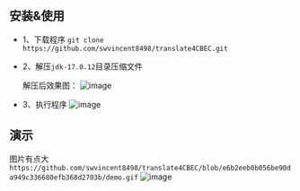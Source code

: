 ## 安装&使用
- 1、下载程序
  `git clone https://github.com/swvincent8498/translate4CBEC.git`
- 2、解压`jdk-17.0.12`目录压缩文件

  解压后效果图：
![image](https://github.com/user-attachments/assets/e51c98f1-348c-428a-a3f8-38e7d4be8572)
- 3、执行程序
![image](https://github.com/user-attachments/assets/fefe25f4-a26e-4c2e-9c42-ce49a75a8fbb)

## 演示
图片有点大`https://github.com/swvincent8498/translate4CBEC/blob/e6b2eeb0b056be90da949c336680efb368d2703b/demo.gif`
![image](https://github.com/swvincent8498/translate4CBEC/blob/e6b2eeb0b056be90da949c336680efb368d2703b/demo.gif)
